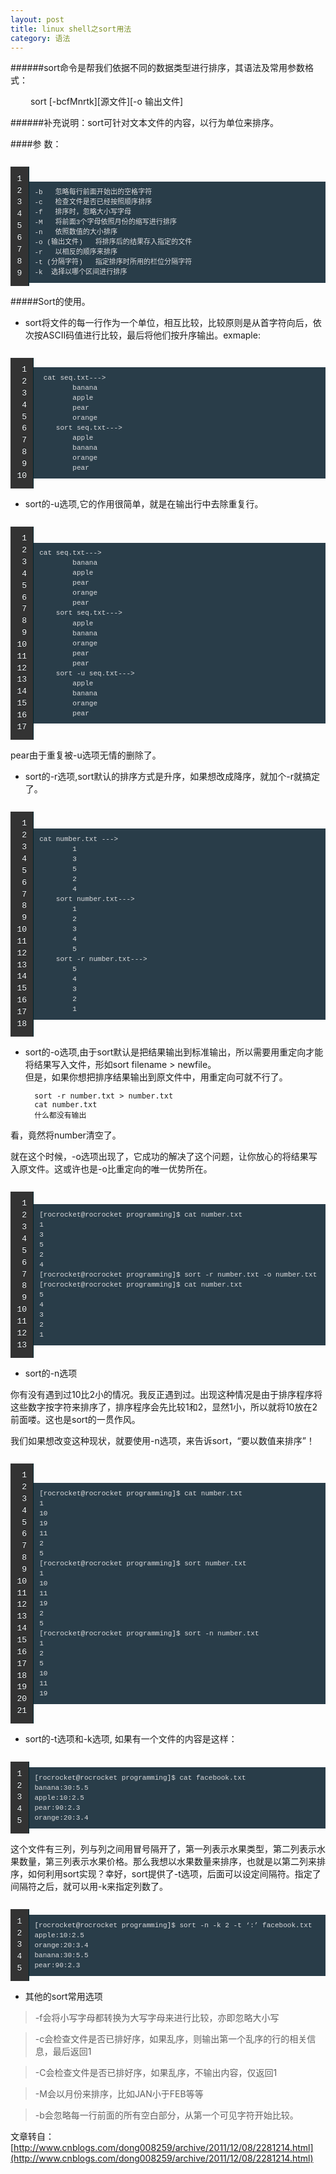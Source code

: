 ```yaml
---
layout: post
title: linux shell之sort用法
category: 语法
---
```



######sort命令是帮我们依据不同的数据类型进行排序，其语法及常用参数格式：

　　	sort [-bcfMnrtk][源文件][-o 输出文件]

######补充说明：sort可针对文本文件的内容，以行为单位来排序。

####参    数：

<table style="margin: 0px; padding: 0px; border: 0px; font-family: inherit; font-style: inherit; font-variant: inherit; font-weight: inherit; line-height: inherit; font-size: 18px; vertical-align: baseline; border-collapse: collapse; border-spacing: 0px;">
    <tbody style="margin: 0px; padding: 0px; border: 0px; font-family: inherit; font-style: inherit; font-variant: inherit; font-weight: inherit; line-height: inherit; vertical-align: baseline;">
        <tr style="margin: 0px; padding: 0px; border: 0px; font-family: inherit; font-style: inherit; font-variant: inherit; font-weight: inherit; line-height: inherit; vertical-align: baseline;">
            <td class="gutter" style="margin: 0px; padding: 0px; border: 0px; font-family: inherit; font-style: inherit; font-variant: inherit; line-height: inherit; font-size: 18px; vertical-align: middle;">
            <pre class="line-numbers" style="margin-bottom: 0px; border-top-style: none; border-bottom-style: none; border-left-style: none; font-family: Menlo, Monaco, 'Andale Mono', 'lucida console', 'Courier New', monospace; font-style: inherit; font-variant: inherit; font-weight: inherit; line-height: 1.45em; font-size: 13px; vertical-align: baseline; -webkit-box-shadow: none; box-shadow: none; border-top-left-radius: 0px; border-top-right-radius: 0px; border-bottom-right-radius: 0px; border-bottom-left-radius: 0px; color: rgb(255, 255, 255); text-align: right; text-shadow: rgb(2, 16, 20) 0px -1px; padding: 0.8em !important; border-right-width: 1px !important; border-right-style: solid !important; border-right-color: rgb(0, 35, 44) !important; background-image: url(http://zh.lucida.me/images/noise.png?1388941295) !important; background-color: rgb(51, 51, 51) !important; background-position: 0% 0%;">1
2
3
4
5
6
7
8
9
</pre>
            </td>
            <td class="code" style="margin: 0px; padding: 0px; border: 0px; font-family: inherit; font-style: inherit; font-variant: inherit; line-height: inherit; font-size: 18px; vertical-align: middle; width: 4581px;">
            <pre style="margin-bottom: 0px; padding: 0px; border: none; font-family: Menlo, Monaco, 'Andale Mono', 'lucida console', 'Courier New', monospace; font-style: inherit; font-variant: inherit; font-weight: inherit; line-height: 1.45em; font-size: 13px; vertical-align: baseline; -webkit-box-shadow: none; box-shadow: none; background-image: none; border-top-left-radius: 0px; border-top-right-radius: 0px; border-bottom-right-radius: 0px; border-bottom-left-radius: 0px; color: rgb(220, 220, 222);">
            	<code style="margin: 0px; padding: 0.8em; border: 0px; font-style: inherit; font-variant: inherit; font-weight: inherit; line-height: 1.45em; vertical-align: baseline; overflow-y: hidden; display: block; overflow-x: auto; background-color: rgb(41, 61, 73); font-family: Menlo, Monaco, 'Andale Mono', 'lucida console', 'Courier New', monospace !important;">-b   忽略每行前面开始出的空格字符
-c   检查文件是否已经按照顺序排序
-f   排序时，忽略大小写字母
-M   将前面3个字母依照月份的缩写进行排序
-n   依照数值的大小排序
-o (输出文件)   将排序后的结果存入指定的文件
-r   以相反的顺序来排序
-t (分隔字符)   指定排序时所用的栏位分隔字符
-k  选择以哪个区间进行排序</code></pre>
            </td>
        </tr>
    </tbody>
</table>


#####Sort的使用。

+  sort将文件的每一行作为一个单位，相互比较，比较原则是从首字符向后，依次按ASCII码值进行比较，最后将他们按升序输出。exmaple:

<table style="margin: 0px; padding: 0px; border: 0px; font-family: inherit; font-style: inherit; font-variant: inherit; font-weight: inherit; line-height: inherit; font-size: 18px; vertical-align: baseline; border-collapse: collapse; border-spacing: 0px;">
    <tbody style="margin: 0px; padding: 0px; border: 0px; font-family: inherit; font-style: inherit; font-variant: inherit; font-weight: inherit; line-height: inherit; vertical-align: baseline;">
        <tr style="margin: 0px; padding: 0px; border: 0px; font-family: inherit; font-style: inherit; font-variant: inherit; font-weight: inherit; line-height: inherit; vertical-align: baseline;">
            <td class="gutter" style="margin: 0px; padding: 0px; border: 0px; font-family: inherit; font-style: inherit; font-variant: inherit; line-height: inherit; font-size: 18px; vertical-align: middle;">
            <pre class="line-numbers" style="margin-bottom: 0px; border-top-style: none; border-bottom-style: none; border-left-style: none; font-family: Menlo, Monaco, 'Andale Mono', 'lucida console', 'Courier New', monospace; font-style: inherit; font-variant: inherit; font-weight: inherit; line-height: 1.45em; font-size: 13px; vertical-align: baseline; -webkit-box-shadow: none; box-shadow: none; border-top-left-radius: 0px; border-top-right-radius: 0px; border-bottom-right-radius: 0px; border-bottom-left-radius: 0px; color: rgb(255, 255, 255); text-align: right; text-shadow: rgb(2, 16, 20) 0px -1px; padding: 0.8em !important; border-right-width: 1px !important; border-right-style: solid !important; border-right-color: rgb(0, 35, 44) !important; background-image: url(http://zh.lucida.me/images/noise.png?1388941295) !important; background-color: rgb(51, 51, 51) !important; background-position: 0% 0%;">1
2
3
4
5
6
7
8
9
10
</pre>
            </td>
            <td class="code" style="margin: 0px; padding: 0px; border: 0px; font-family: inherit; font-style: inherit; font-variant: inherit; line-height: inherit; font-size: 18px; vertical-align: middle; width: 4581px;">
            <pre style="margin-bottom: 0px; padding: 0px; border: none; font-family: Menlo, Monaco, 'Andale Mono', 'lucida console', 'Courier New', monospace; font-style: inherit; font-variant: inherit; font-weight: inherit; line-height: 1.45em; font-size: 13px; vertical-align: baseline; -webkit-box-shadow: none; box-shadow: none; background-image: none; border-top-left-radius: 0px; border-top-right-radius: 0px; border-bottom-right-radius: 0px; border-bottom-left-radius: 0px; color: rgb(220, 220, 222);"><code style="margin: 0px; padding: 0.8em; border: 0px; font-style: inherit; font-variant: inherit; font-weight: inherit; line-height: 1.45em; vertical-align: baseline; overflow-y: hidden; display: block; overflow-x: auto; background-color: rgb(41, 61, 73); font-family: Menlo, Monaco, 'Andale Mono', 'lucida console', 'Courier New', monospace !important;"> cat seq.txt--->
		banana
		apple
		pear
		orange
	sort seq.txt--->
		apple
		banana
		orange
		pear</code></pre>
            </td>
        </tr>
    </tbody>
</table>

+  sort的-u选项,它的作用很简单，就是在输出行中去除重复行。

<table style="margin: 0px; padding: 0px; border: 0px; font-family: inherit; font-style: inherit; font-variant: inherit; font-weight: inherit; line-height: inherit; font-size: 18px; vertical-align: baseline; border-collapse: collapse; border-spacing: 0px;">
    <tbody style="margin: 0px; padding: 0px; border: 0px; font-family: inherit; font-style: inherit; font-variant: inherit; font-weight: inherit; line-height: inherit; vertical-align: baseline;">
        <tr style="margin: 0px; padding: 0px; border: 0px; font-family: inherit; font-style: inherit; font-variant: inherit; font-weight: inherit; line-height: inherit; vertical-align: baseline;">
            <td class="gutter" style="margin: 0px; padding: 0px; border: 0px; font-family: inherit; font-style: inherit; font-variant: inherit; line-height: inherit; font-size: 18px; vertical-align: middle;">
            <pre class="line-numbers" style="margin-bottom: 0px; border-top-style: none; border-bottom-style: none; border-left-style: none; font-family: Menlo, Monaco, 'Andale Mono', 'lucida console', 'Courier New', monospace; font-style: inherit; font-variant: inherit; font-weight: inherit; line-height: 1.45em; font-size: 13px; vertical-align: baseline; -webkit-box-shadow: none; box-shadow: none; border-top-left-radius: 0px; border-top-right-radius: 0px; border-bottom-right-radius: 0px; border-bottom-left-radius: 0px; color: rgb(255, 255, 255); text-align: right; text-shadow: rgb(2, 16, 20) 0px -1px; padding: 0.8em !important; border-right-width: 1px !important; border-right-style: solid !important; border-right-color: rgb(0, 35, 44) !important; background-image: url(http://zh.lucida.me/images/noise.png?1388941295) !important; background-color: rgb(51, 51, 51) !important; background-position: 0% 0%;">1
2
3
4
5
6
7
8
9
10
11
12
13
14
15
16
17
</pre>
            </td>
            <td class="code" style="margin: 0px; padding: 0px; border: 0px; font-family: inherit; font-style: inherit; font-variant: inherit; line-height: inherit; font-size: 18px; vertical-align: middle; width: 4581px;">
            <pre style="margin-bottom: 0px; padding: 0px; border: none; font-family: Menlo, Monaco, 'Andale Mono', 'lucida console', 'Courier New', monospace; font-style: inherit; font-variant: inherit; font-weight: inherit; line-height: 1.45em; font-size: 13px; vertical-align: baseline; -webkit-box-shadow: none; box-shadow: none; background-image: none; border-top-left-radius: 0px; border-top-right-radius: 0px; border-bottom-right-radius: 0px; border-bottom-left-radius: 0px; color: rgb(220, 220, 222);"><code style="margin: 0px; padding: 0.8em; border: 0px; font-style: inherit; font-variant: inherit; font-weight: inherit; line-height: 1.45em; vertical-align: baseline; overflow-y: hidden; display: block; overflow-x: auto; background-color: rgb(41, 61, 73); font-family: Menlo, Monaco, 'Andale Mono', 'lucida console', 'Courier New', monospace !important;">cat seq.txt--->
		banana
		apple
		pear
		orange
		pear
	sort seq.txt--->
		apple
		banana
		orange
		pear
		pear
	sort -u seq.txt--->
		apple
		banana
		orange
		pear
</code></pre>
            </td>
        </tr>
    </tbody>
</table>

pear由于重复被-u选项无情的删除了。

+  sort的-r选项,sort默认的排序方式是升序，如果想改成降序，就加个-r就搞定了。

<table style="margin: 0px; padding: 0px; border: 0px; font-family: inherit; font-style: inherit; font-variant: inherit; font-weight: inherit; line-height: inherit; font-size: 18px; vertical-align: baseline; border-collapse: collapse; border-spacing: 0px;">
    <tbody style="margin: 0px; padding: 0px; border: 0px; font-family: inherit; font-style: inherit; font-variant: inherit; font-weight: inherit; line-height: inherit; vertical-align: baseline;">
        <tr style="margin: 0px; padding: 0px; border: 0px; font-family: inherit; font-style: inherit; font-variant: inherit; font-weight: inherit; line-height: inherit; vertical-align: baseline;">
            <td class="gutter" style="margin: 0px; padding: 0px; border: 0px; font-family: inherit; font-style: inherit; font-variant: inherit; line-height: inherit; font-size: 18px; vertical-align: middle;">
            <pre class="line-numbers" style="margin-bottom: 0px; border-top-style: none; border-bottom-style: none; border-left-style: none; font-family: Menlo, Monaco, 'Andale Mono', 'lucida console', 'Courier New', monospace; font-style: inherit; font-variant: inherit; font-weight: inherit; line-height: 1.45em; font-size: 13px; vertical-align: baseline; -webkit-box-shadow: none; box-shadow: none; border-top-left-radius: 0px; border-top-right-radius: 0px; border-bottom-right-radius: 0px; border-bottom-left-radius: 0px; color: rgb(255, 255, 255); text-align: right; text-shadow: rgb(2, 16, 20) 0px -1px; padding: 0.8em !important; border-right-width: 1px !important; border-right-style: solid !important; border-right-color: rgb(0, 35, 44) !important; background-image: url(http://zh.lucida.me/images/noise.png?1388941295) !important; background-color: rgb(51, 51, 51) !important; background-position: 0% 0%;">1
2
3
4
5
6
7
8
9
10
11
12
13
14
15
16
17
18
</pre>
            </td>
            <td class="code" style="margin: 0px; padding: 0px; border: 0px; font-family: inherit; font-style: inherit; font-variant: inherit; line-height: inherit; font-size: 18px; vertical-align: middle; width: 4581px;">
            <pre style="margin-bottom: 0px; padding: 0px; border: none; font-family: Menlo, Monaco, 'Andale Mono', 'lucida console', 'Courier New', monospace; font-style: inherit; font-variant: inherit; font-weight: inherit; line-height: 1.45em; font-size: 13px; vertical-align: baseline; -webkit-box-shadow: none; box-shadow: none; background-image: none; border-top-left-radius: 0px; border-top-right-radius: 0px; border-bottom-right-radius: 0px; border-bottom-left-radius: 0px; color: rgb(220, 220, 222);"><code style="margin: 0px; padding: 0.8em; border: 0px; font-style: inherit; font-variant: inherit; font-weight: inherit; line-height: 1.45em; vertical-align: baseline; overflow-y: hidden; display: block; overflow-x: auto; background-color: rgb(41, 61, 73); font-family: Menlo, Monaco, 'Andale Mono', 'lucida console', 'Courier New', monospace !important;">cat number.txt --->
		1
		3
		5
		2
		4
	sort number.txt--->
		1
		2
		3
		4
		5
	sort -r number.txt--->
		5
		4
		3
		2
		1</code></pre>
            </td>
        </tr>
    </tbody>
</table>

+ sort的-o选项,由于sort默认是把结果输出到标准输出，所以需要用重定向才能将结果写入文件，形如sort filename > newfile。<br>
但是，如果你想把排序结果输出到原文件中，用重定向可就不行了。

		sort -r number.txt > number.txt
		cat number.txt
		什么都没有输出

看，竟然将number清空了。

就在这个时候，-o选项出现了，它成功的解决了这个问题，让你放心的将结果写入原文件。这或许也是-o比重定向的唯一优势所在。

<table style="margin: 0px; padding: 0px; border: 0px; font-family: inherit; font-style: inherit; font-variant: inherit; font-weight: inherit; line-height: inherit; font-size: 18px; vertical-align: baseline; border-collapse: collapse; border-spacing: 0px;">
    <tbody style="margin: 0px; padding: 0px; border: 0px; font-family: inherit; font-style: inherit; font-variant: inherit; font-weight: inherit; line-height: inherit; vertical-align: baseline;">
        <tr style="margin: 0px; padding: 0px; border: 0px; font-family: inherit; font-style: inherit; font-variant: inherit; font-weight: inherit; line-height: inherit; vertical-align: baseline;">
            <td class="gutter" style="margin: 0px; padding: 0px; border: 0px; font-family: inherit; font-style: inherit; font-variant: inherit; line-height: inherit; font-size: 18px; vertical-align: middle;">
            <pre class="line-numbers" style="margin-bottom: 0px; border-top-style: none; border-bottom-style: none; border-left-style: none; font-family: Menlo, Monaco, 'Andale Mono', 'lucida console', 'Courier New', monospace; font-style: inherit; font-variant: inherit; font-weight: inherit; line-height: 1.45em; font-size: 13px; vertical-align: baseline; -webkit-box-shadow: none; box-shadow: none; border-top-left-radius: 0px; border-top-right-radius: 0px; border-bottom-right-radius: 0px; border-bottom-left-radius: 0px; color: rgb(255, 255, 255); text-align: right; text-shadow: rgb(2, 16, 20) 0px -1px; padding: 0.8em !important; border-right-width: 1px !important; border-right-style: solid !important; border-right-color: rgb(0, 35, 44) !important; background-image: url(http://zh.lucida.me/images/noise.png?1388941295) !important; background-color: rgb(51, 51, 51) !important; background-position: 0% 0%;">1
2
3
4
5
6
7
8
9
10
11
12
13
</pre>
            </td>
            <td class="code" style="margin: 0px; padding: 0px; border: 0px; font-family: inherit; font-style: inherit; font-variant: inherit; line-height: inherit; font-size: 18px; vertical-align: middle; width: 4581px;">
            <pre style="margin-bottom: 0px; padding: 0px; border: none; font-family: Menlo, Monaco, 'Andale Mono', 'lucida console', 'Courier New', monospace; font-style: inherit; font-variant: inherit; font-weight: inherit; line-height: 1.45em; font-size: 13px; vertical-align: baseline; -webkit-box-shadow: none; box-shadow: none; background-image: none; border-top-left-radius: 0px; border-top-right-radius: 0px; border-bottom-right-radius: 0px; border-bottom-left-radius: 0px; color: rgb(220, 220, 222);"><code style="margin: 0px; padding: 0.8em; border: 0px; font-style: inherit; font-variant: inherit; font-weight: inherit; line-height: 1.45em; vertical-align: baseline; overflow-y: hidden; display: block; overflow-x: auto; background-color: rgb(41, 61, 73); font-family: Menlo, Monaco, 'Andale Mono', 'lucida console', 'Courier New', monospace !important;">[rocrocket@rocrocket programming]$ cat number.txt
1
3
5
2
4
[rocrocket@rocrocket programming]$ sort -r number.txt -o number.txt
[rocrocket@rocrocket programming]$ cat number.txt
5
4
3
2
1
</code></pre>
            </td>
        </tr>
    </tbody>
</table>


+ sort的-n选项

你有没有遇到过10比2小的情况。我反正遇到过。出现这种情况是由于排序程序将这些数字按字符来排序了，排序程序会先比较1和2，显然1小，所以就将10放在2前面喽。这也是sort的一贯作风。

我们如果想改变这种现状，就要使用-n选项，来告诉sort，“要以数值来排序”！

<table style="margin: 0px; padding: 0px; border: 0px; font-family: inherit; font-style: inherit; font-variant: inherit; font-weight: inherit; line-height: inherit; font-size: 18px; vertical-align: baseline; border-collapse: collapse; border-spacing: 0px;">
    <tbody style="margin: 0px; padding: 0px; border: 0px; font-family: inherit; font-style: inherit; font-variant: inherit; font-weight: inherit; line-height: inherit; vertical-align: baseline;">
        <tr style="margin: 0px; padding: 0px; border: 0px; font-family: inherit; font-style: inherit; font-variant: inherit; font-weight: inherit; line-height: inherit; vertical-align: baseline;">
            <td class="gutter" style="margin: 0px; padding: 0px; border: 0px; font-family: inherit; font-style: inherit; font-variant: inherit; line-height: inherit; font-size: 18px; vertical-align: middle;">
            <pre class="line-numbers" style="margin-bottom: 0px; border-top-style: none; border-bottom-style: none; border-left-style: none; font-family: Menlo, Monaco, 'Andale Mono', 'lucida console', 'Courier New', monospace; font-style: inherit; font-variant: inherit; font-weight: inherit; line-height: 1.45em; font-size: 13px; vertical-align: baseline; -webkit-box-shadow: none; box-shadow: none; border-top-left-radius: 0px; border-top-right-radius: 0px; border-bottom-right-radius: 0px; border-bottom-left-radius: 0px; color: rgb(255, 255, 255); text-align: right; text-shadow: rgb(2, 16, 20) 0px -1px; padding: 0.8em !important; border-right-width: 1px !important; border-right-style: solid !important; border-right-color: rgb(0, 35, 44) !important; background-image: url(http://zh.lucida.me/images/noise.png?1388941295) !important; background-color: rgb(51, 51, 51) !important; background-position: 0% 0%;">1
2
3
4
5
6
7
8
9
10
11
12
13
14
15
16
17
18
19
20
21
</pre>
            </td>
            <td class="code" style="margin: 0px; padding: 0px; border: 0px; font-family: inherit; font-style: inherit; font-variant: inherit; line-height: inherit; font-size: 18px; vertical-align: middle; width: 4581px;">
            <pre style="margin-bottom: 0px; padding: 0px; border: none; font-family: Menlo, Monaco, 'Andale Mono', 'lucida console', 'Courier New', monospace; font-style: inherit; font-variant: inherit; font-weight: inherit; line-height: 1.45em; font-size: 13px; vertical-align: baseline; -webkit-box-shadow: none; box-shadow: none; background-image: none; border-top-left-radius: 0px; border-top-right-radius: 0px; border-bottom-right-radius: 0px; border-bottom-left-radius: 0px; color: rgb(220, 220, 222);"><code style="margin: 0px; padding: 0.8em; border: 0px; font-style: inherit; font-variant: inherit; font-weight: inherit; line-height: 1.45em; vertical-align: baseline; overflow-y: hidden; display: block; overflow-x: auto; background-color: rgb(41, 61, 73); font-family: Menlo, Monaco, 'Andale Mono', 'lucida console', 'Courier New', monospace !important;">[rocrocket@rocrocket programming]$ cat number.txt
1
10
19
11
2
5
[rocrocket@rocrocket programming]$ sort number.txt
1
10
11
19
2
5
[rocrocket@rocrocket programming]$ sort -n number.txt
1
2
5
10
11
19</code></pre>
            </td>
        </tr>
    </tbody>
</table>

+ sort的-t选项和-k选项,       如果有一个文件的内容是这样：

<table style="margin: 0px; padding: 0px; border: 0px; font-family: inherit; font-style: inherit; font-variant: inherit; font-weight: inherit; line-height: inherit; font-size: 18px; vertical-align: baseline; border-collapse: collapse; border-spacing: 0px;">
    <tbody style="margin: 0px; padding: 0px; border: 0px; font-family: inherit; font-style: inherit; font-variant: inherit; font-weight: inherit; line-height: inherit; vertical-align: baseline;">
        <tr style="margin: 0px; padding: 0px; border: 0px; font-family: inherit; font-style: inherit; font-variant: inherit; font-weight: inherit; line-height: inherit; vertical-align: baseline;">
            <td class="gutter" style="margin: 0px; padding: 0px; border: 0px; font-family: inherit; font-style: inherit; font-variant: inherit; line-height: inherit; font-size: 18px; vertical-align: middle;">
            <pre class="line-numbers" style="margin-bottom: 0px; border-top-style: none; border-bottom-style: none; border-left-style: none; font-family: Menlo, Monaco, 'Andale Mono', 'lucida console', 'Courier New', monospace; font-style: inherit; font-variant: inherit; font-weight: inherit; line-height: 1.45em; font-size: 13px; vertical-align: baseline; -webkit-box-shadow: none; box-shadow: none; border-top-left-radius: 0px; border-top-right-radius: 0px; border-bottom-right-radius: 0px; border-bottom-left-radius: 0px; color: rgb(255, 255, 255); text-align: right; text-shadow: rgb(2, 16, 20) 0px -1px; padding: 0.8em !important; border-right-width: 1px !important; border-right-style: solid !important; border-right-color: rgb(0, 35, 44) !important; background-image: url(http://zh.lucida.me/images/noise.png?1388941295) !important; background-color: rgb(51, 51, 51) !important; background-position: 0% 0%;">1
2
3
4
5
</pre>
            </td>
            <td class="code" style="margin: 0px; padding: 0px; border: 0px; font-family: inherit; font-style: inherit; font-variant: inherit; line-height: inherit; font-size: 18px; vertical-align: middle; width: 4581px;">
            <pre style="margin-bottom: 0px; padding: 0px; border: none; font-family: Menlo, Monaco, 'Andale Mono', 'lucida console', 'Courier New', monospace; font-style: inherit; font-variant: inherit; font-weight: inherit; line-height: 1.45em; font-size: 13px; vertical-align: baseline; -webkit-box-shadow: none; box-shadow: none; background-image: none; border-top-left-radius: 0px; border-top-right-radius: 0px; border-bottom-right-radius: 0px; border-bottom-left-radius: 0px; color: rgb(220, 220, 222);"><code style="margin: 0px; padding: 0.8em; border: 0px; font-style: inherit; font-variant: inherit; font-weight: inherit; line-height: 1.45em; vertical-align: baseline; overflow-y: hidden; display: block; overflow-x: auto; background-color: rgb(41, 61, 73); font-family: Menlo, Monaco, 'Andale Mono', 'lucida console', 'Courier New', monospace !important;">[rocrocket@rocrocket programming]$ cat facebook.txt
banana:30:5.5
apple:10:2.5
pear:90:2.3
orange:20:3.4</code></pre>
            </td>
        </tr>
    </tbody>
</table>

这个文件有三列，列与列之间用冒号隔开了，第一列表示水果类型，第二列表示水果数量，第三列表示水果价格。那么我想以水果数量来排序，也就是以第二列来排序，如何利用sort实现？幸好，sort提供了-t选项，后面可以设定间隔符。指定了间隔符之后，就可以用-k来指定列数了。

<table style="margin: 0px; padding: 0px; border: 0px; font-family: inherit; font-style: inherit; font-variant: inherit; font-weight: inherit; line-height: inherit; font-size: 18px; vertical-align: baseline; border-collapse: collapse; border-spacing: 0px;">
    <tbody style="margin: 0px; padding: 0px; border: 0px; font-family: inherit; font-style: inherit; font-variant: inherit; font-weight: inherit; line-height: inherit; vertical-align: baseline;">
        <tr style="margin: 0px; padding: 0px; border: 0px; font-family: inherit; font-style: inherit; font-variant: inherit; font-weight: inherit; line-height: inherit; vertical-align: baseline;">
            <td class="gutter" style="margin: 0px; padding: 0px; border: 0px; font-family: inherit; font-style: inherit; font-variant: inherit; line-height: inherit; font-size: 18px; vertical-align: middle;">
            <pre class="line-numbers" style="margin-bottom: 0px; border-top-style: none; border-bottom-style: none; border-left-style: none; font-family: Menlo, Monaco, 'Andale Mono', 'lucida console', 'Courier New', monospace; font-style: inherit; font-variant: inherit; font-weight: inherit; line-height: 1.45em; font-size: 13px; vertical-align: baseline; -webkit-box-shadow: none; box-shadow: none; border-top-left-radius: 0px; border-top-right-radius: 0px; border-bottom-right-radius: 0px; border-bottom-left-radius: 0px; color: rgb(255, 255, 255); text-align: right; text-shadow: rgb(2, 16, 20) 0px -1px; padding: 0.8em !important; border-right-width: 1px !important; border-right-style: solid !important; border-right-color: rgb(0, 35, 44) !important; background-image: url(http://zh.lucida.me/images/noise.png?1388941295) !important; background-color: rgb(51, 51, 51) !important; background-position: 0% 0%;">1
2
3
4
5
</pre>
            </td>
            <td class="code" style="margin: 0px; padding: 0px; border: 0px; font-family: inherit; font-style: inherit; font-variant: inherit; line-height: inherit; font-size: 18px; vertical-align: middle; width: 4581px;">
            <pre style="margin-bottom: 0px; padding: 0px; border: none; font-family: Menlo, Monaco, 'Andale Mono', 'lucida console', 'Courier New', monospace; font-style: inherit; font-variant: inherit; font-weight: inherit; line-height: 1.45em; font-size: 13px; vertical-align: baseline; -webkit-box-shadow: none; box-shadow: none; background-image: none; border-top-left-radius: 0px; border-top-right-radius: 0px; border-bottom-right-radius: 0px; border-bottom-left-radius: 0px; color: rgb(220, 220, 222);"><code style="margin: 0px; padding: 0.8em; border: 0px; font-style: inherit; font-variant: inherit; font-weight: inherit; line-height: 1.45em; vertical-align: baseline; overflow-y: hidden; display: block; overflow-x: auto; background-color: rgb(41, 61, 73); font-family: Menlo, Monaco, 'Andale Mono', 'lucida console', 'Courier New', monospace !important;">[rocrocket@rocrocket programming]$ sort -n -k 2 -t ‘:’ facebook.txt
apple:10:2.5
orange:20:3.4
banana:30:5.5
pear:90:2.3</code></pre>
            </td>
        </tr>
    </tbody>
</table>


+ 其他的sort常用选项

> -f会将小写字母都转换为大写字母来进行比较，亦即忽略大小写

> -c会检查文件是否已排好序，如果乱序，则输出第一个乱序的行的相关信息，最后返回1

> -C会检查文件是否已排好序，如果乱序，不输出内容，仅返回1

> -M会以月份来排序，比如JAN小于FEB等等

> -b会忽略每一行前面的所有空白部分，从第一个可见字符开始比较。

文章转自：[http://www.cnblogs.com/dong008259/archive/2011/12/08/2281214.html](http://www.cnblogs.com/dong008259/archive/2011/12/08/2281214.html)
